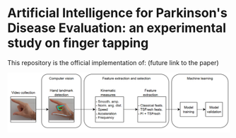 # Artificial Intelligence for Parkinson's Disease Evaluation: an experimental study on finger tapping

This repository is the official implementation of: (future link to the paper)

<img src="data/StepsFTinCV.png" width="650">
